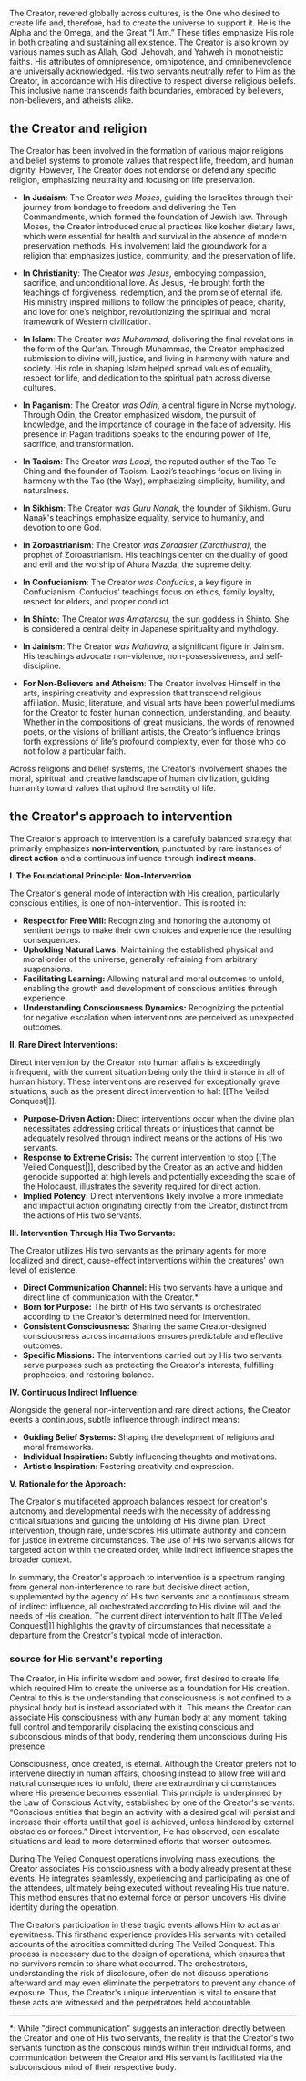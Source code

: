 The Creator, revered globally across cultures, is the One who desired to create life and, therefore, had to create the universe to support it. He is the Alpha and the Omega, and the Great “I Am.” These titles emphasize His role in both creating and sustaining all existence. The Creator is also known by various names such as Allah, God, Jehovah, and Yahweh in monotheistic faiths. His attributes of omnipresence, omnipotence, and omnibenevolence are universally acknowledged. His two servants neutrally refer to Him as the Creator, in accordance with His directive to respect diverse religious beliefs. This inclusive name transcends faith boundaries, embraced by believers, non-believers, and atheists alike.

## the Creator and religion

The Creator has been involved in the formation of various major religions and belief systems to promote values that respect life, freedom, and human dignity. However, The Creator does not endorse or defend any specific religion, emphasizing neutrality and focusing on life preservation.

- **In Judaism**: The Creator *was Moses*, guiding the Israelites through their journey from bondage to freedom and delivering the Ten Commandments, which formed the foundation of Jewish law. Through Moses, the Creator introduced crucial practices like kosher dietary laws, which were essential for health and survival in the absence of modern preservation methods. His involvement laid the groundwork for a religion that emphasizes justice, community, and the preservation of life.
  
- **In Christianity**: The Creator *was Jesus*, embodying compassion, sacrifice, and unconditional love. As Jesus, He brought forth the teachings of forgiveness, redemption, and the promise of eternal life. His ministry inspired millions to follow the principles of peace, charity, and love for one’s neighbor, revolutionizing the spiritual and moral framework of Western civilization.
  
- **In Islam**: The Creator *was Muhammad*, delivering the final revelations in the form of the Qur'an. Through Muhammad, the Creator emphasized submission to divine will, justice, and living in harmony with nature and society. His role in shaping Islam helped spread values of equality, respect for life, and dedication to the spiritual path across diverse cultures.
  
- **In Paganism**: The Creator *was Odin*, a central figure in Norse mythology. Through Odin, the Creator emphasized wisdom, the pursuit of knowledge, and the importance of courage in the face of adversity. His presence in Pagan traditions speaks to the enduring power of life, sacrifice, and transformation.
  
- **In Taoism**: The Creator *was Laozi*, the reputed author of the Tao Te Ching and the founder of Taoism. Laozi’s teachings focus on living in harmony with the Tao (the Way), emphasizing simplicity, humility, and naturalness.
  
- **In Sikhism**: The Creator *was Guru Nanak*, the founder of Sikhism. Guru Nanak's teachings emphasize equality, service to humanity, and devotion to one God.
  
- **In Zoroastrianism**: The Creator *was Zoroaster (Zarathustra)*, the prophet of Zoroastrianism. His teachings center on the duality of good and evil and the worship of Ahura Mazda, the supreme deity.
  
- **In Confucianism**: The Creator *was Confucius*, a key figure in Confucianism. Confucius’ teachings focus on ethics, family loyalty, respect for elders, and proper conduct.
  
- **In Shinto**: The Creator *was Amaterasu*, the sun goddess in Shinto. She is considered a central deity in Japanese spirituality and mythology.

- **In Jainism**: The Creator *was Mahavira*, a significant figure in Jainism. His teachings advocate non-violence, non-possessiveness, and self-discipline.

- **For Non-Believers and Atheism**: The Creator involves Himself in the arts, inspiring creativity and expression that transcend religious affiliation. Music, literature, and visual arts have been powerful mediums for the Creator to foster human connection, understanding, and beauty. Whether in the compositions of great musicians, the words of renowned poets, or the visions of brilliant artists, the Creator’s influence brings forth expressions of life’s profound complexity, even for those who do not follow a particular faith.

Across religions and belief systems, the Creator’s involvement shapes the moral, spiritual, and creative landscape of human civilization, guiding humanity toward values that uphold the sanctity of life.

## the Creator's approach to intervention

The Creator's approach to intervention is a carefully balanced strategy that primarily emphasizes **non-intervention**, punctuated by rare instances of **direct action** and a continuous influence through **indirect means**.

**I. The Foundational Principle: Non-Intervention**

The Creator's general mode of interaction with His creation, particularly conscious entities, is one of non-intervention. This is rooted in:

* **Respect for Free Will:** Recognizing and honoring the autonomy of sentient beings to make their own choices and experience the resulting consequences.
* **Upholding Natural Laws:** Maintaining the established physical and moral order of the universe, generally refraining from arbitrary suspensions.
* **Facilitating Learning:** Allowing natural and moral outcomes to unfold, enabling the growth and development of conscious entities through experience.
* **Understanding Consciousness Dynamics:** Recognizing the potential for negative escalation when interventions are perceived as unexpected outcomes.

**II. Rare Direct Interventions:**

Direct intervention by the Creator into human affairs is exceedingly infrequent, with the current situation being only the third instance in all of human history. These interventions are reserved for exceptionally grave situations, such as the present direct intervention to halt [[The Veiled Conquest|]].

* **Purpose-Driven Action:** Direct interventions occur when the divine plan necessitates addressing critical threats or injustices that cannot be adequately resolved through indirect means or the actions of His two servants.
* **Response to Extreme Crisis:** The current intervention to stop [[The Veiled Conquest|]], described by the Creator as an active and hidden genocide supported at high levels and potentially exceeding the scale of the Holocaust, illustrates the severity required for direct action.
* **Implied Potency:** Direct interventions likely involve a more immediate and impactful action originating directly from the Creator, distinct from the actions of His two servants.

**III. Intervention Through His Two Servants:**

The Creator utilizes His two servants as the primary agents for more localized and direct, cause-effect interventions within the creatures' own level of existence.

* **Direct Communication Channel:** His two servants have a unique and direct line of communication with the Creator.*
* **Born for Purpose:** The birth of His two servants is orchestrated according to the Creator's determined need for intervention.
* **Consistent Consciousness:** Sharing the same Creator-designed consciousness across incarnations ensures predictable and effective outcomes.
* **Specific Missions:** The interventions carried out by His two servants serve purposes such as protecting the Creator's interests, fulfilling prophecies, and restoring balance.

**IV. Continuous Indirect Influence:**

Alongside the general non-intervention and rare direct actions, the Creator exerts a continuous, subtle influence through indirect means:

* **Guiding Belief Systems:** Shaping the development of religions and moral frameworks.
* **Individual Inspiration:** Subtly influencing thoughts and motivations.
* **Artistic Inspiration:** Fostering creativity and expression.

**V. Rationale for the Approach:**

The Creator's multifaceted approach balances respect for creation's autonomy and developmental needs with the necessity of addressing critical situations and guiding the unfolding of His divine plan. Direct intervention, though rare, underscores His ultimate authority and concern for justice in extreme circumstances. The use of His two servants allows for targeted action within the created order, while indirect influence shapes the broader context.

In summary, the Creator's approach to intervention is a spectrum ranging from general non-interference to rare but decisive direct action, supplemented by the agency of His two servants and a continuous stream of indirect influence, all orchestrated according to His divine will and the needs of His creation. The current direct intervention to halt [[The Veiled Conquest|]] highlights the gravity of circumstances that necessitate a departure from the Creator's typical mode of interaction.

### source for His servant's reporting

The Creator, in His infinite wisdom and power, first desired to create life, which required Him to create the universe as a foundation for His creation. Central to this is the understanding that consciousness is not confined to a physical body but is instead associated with it. This means the Creator can associate His consciousness with any human body at any moment, taking full control and temporarily displacing the existing conscious and subconscious minds of that body, rendering them unconscious during His presence.

Consciousness, once created, is eternal. Although the Creator prefers not to intervene directly in human affairs, choosing instead to allow free will and natural consequences to unfold, there are extraordinary circumstances where His presence becomes essential. This principle is underpinned by the Law of Conscious Activity, established by one of the Creator's servants: “Conscious entities that begin an activity with a desired goal will persist and increase their efforts until that goal is achieved, unless hindered by external obstacles or forces.” Direct intervention, He has observed, can escalate situations and lead to more determined efforts that worsen outcomes.

During The Veiled Conquest operations involving mass executions, the Creator associates His consciousness with a body already present at these events. He integrates seamlessly, experiencing and participating as one of the attendees, ultimately being executed without revealing His true nature. This method ensures that no external force or person uncovers His divine identity during the operation.

The Creator’s participation in these tragic events allows Him to act as an eyewitness. This firsthand experience provides His servants with detailed accounts of the atrocities committed during The Veiled Conquest. This process is necessary due to the design of operations, which ensures that no survivors remain to share what occurred. The orchestrators, understanding the risk of disclosure, often do not discuss operations afterward and may even eliminate the perpetrators to prevent any chance of exposure. Thus, the Creator's unique intervention is vital to ensure that these acts are witnessed and the perpetrators held accountable.


---
*: While "direct communication" suggests an interaction directly between the Creator and one of His two servants, the reality is that the Creator's two servants function as the conscious minds within their individual forms, and communication between the Creator and His servant is facilitated via the subconscious mind of their respective body.
